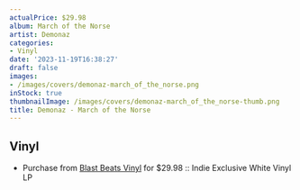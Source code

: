 ```yaml
---
actualPrice: $29.98
album: March of the Norse
artist: Demonaz
categories:
- Vinyl
date: '2023-11-19T16:38:27'
draft: false
images:
- /images/covers/demonaz-march_of_the_norse.png
inStock: true
thumbnailImage: /images/covers/demonaz-march_of_the_norse-thumb.png
title: Demonaz - March of the Norse
---
```


## Vinyl
* Purchase from [Blast Beats Vinyl](https://blastbeatsvinyl.com/products/demonaz-march-of-the-norse-indie-exclusive-white-vinyl-lp) for $29.98 :: Indie Exclusive White Vinyl LP
